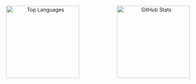 <p align="center">
  <img height="200em" align="left" src="https://github-readme-stats.vercel.app/api/top-langs?username=inesbatista74&show_icons=true&locale=en&layout=compact" alt="Top Languages" />
  <img height="200em" align="right" src="https://github-readme-stats.vercel.app/api?username=inesbatista74&show_icons=true&locale=en" alt="GitHub Stats" />
</p>
